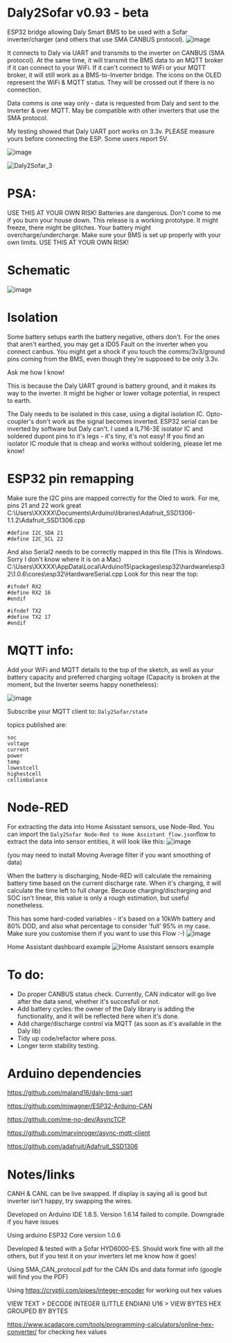 # Daly2Sofar v0.93 - beta
ESP32 bridge allowing Daly Smart BMS to be used with a Sofar inverter/charger (and others that use SMA CANBUS protocol).
![image](https://user-images.githubusercontent.com/43951291/164516928-52ea70e6-35d5-4c46-9d18-d0e2efe84e6b.png)


It connects to Daly via UART and transmits to the inverter on CANBUS (SMA protocol).
At the same time, it will transmit the BMS data to an MQTT broker if it can connect to your WiFi.
If it can't connect to WiFi or your MQTT broker, it will still work as a BMS-to-Inverter bridge.
The icons on the OLED represent the WiFi & MQTT status. They will be crossed out if there is no connection.

Data comms is one way only - data is requested from Daly and sent to the Inverter & over MQTT.
May be compatible with other inverters that use the SMA protocol.

My testing showed that Daly UART port works on 3.3v. PLEASE measure yours before connecting the ESP. Some users report 5V.

![image](https://user-images.githubusercontent.com/43951291/164516992-e57eed06-884a-4738-b35d-9d546e7b2dab.png)

![Daly2Sofar_3](https://user-images.githubusercontent.com/43951291/164450894-d7f85e7a-e5d1-40e6-8250-39d048bfd524.jpg)



# PSA:
USE THIS AT YOUR OWN RISK!
Batteries are dangerous. Don't come to me if you burn your house down.
This release is a working prototype. It might freeze, there might be glitches. Your battery might overcharge/undercharge. Make sure your BMS is set up properly with your own limits.
USE THIS AT YOUR OWN RISK!

# Schematic
![image](https://user-images.githubusercontent.com/43951291/164475730-a8ae568a-6bad-427c-bce5-01f2ea579785.png)


# Isolation
Some battery setups earth the battery negative, others don't.
For the ones that aren't earthed, you may get a ID05 Fault on the inverter when you connect canbus.
You might get a shock if you touch the comms/3v3/ground pins coming from the BMS, even though they're supposed to be only 3.3v.

Ask me how I know!

This is because the Daly UART ground is battery ground, and it makes its way to the inverter.
It might be higher or lower voltage potential, in respect to earth.

The Daly needs to be isolated in this case, using a digital isolation IC.
Opto-coupler's don't work as the signal becomes inverted. ESP32 serial can be inverted by software but Daly can't.
I used a IL716-3E isolator IC and soldered dupont pins to it's legs - it's tiny, it's not easy!
If you find an isolator IC module that is cheap and works without soldering, please let me know!


# ESP32 pin remapping
Make sure the I2C pins are mapped correctly for the Oled to work. For me, pins 21 and 22 work great
C:\Users\XXXXX\Documents\Arduino\libraries\Adafruit_SSD1306-1.1.2\Adafruit_SSD1306.cpp
```
#define I2C_SDA 21
#define I2C_SCL 22
```

And also Serial2 needs to be correctly mapped in this file (This is Windows. Sorry I don't know where it is on a Mac)
C:\Users\XXXXX\AppData\Local\Arduino15\packages\esp32\hardware\esp32\1.0.6\cores\esp32\HardwareSerial.cpp
Look for this near the top:
```
#ifndef RX2
#define RX2 16
#endif

#ifndef TX2
#define TX2 17
#endif
```


# MQTT info:
Add your WiFi and MQTT details to the top of the sketch, as well as your battery capacity and preferred charging voltage (Capacity is broken at the moment, but the Inverter seems happy nonetheless):

![image](https://user-images.githubusercontent.com/43951291/164454052-098721e5-b45f-4cef-878d-7d6928e60f59.png)

Subscribe your MQTT client to:
```Daly2Sofar/state```

topics published are:
```
soc
voltage
current
power
temp
lowestcell
highestcell
cellimbalance
```

# Node-RED
For extracting the data into Home Asisstant sensors, use Node-Red. You can import the ```Daly2Sofar Node-Red to Home Assistant flow.json```flow to extract the data into sensor entities, it will look like this:
![image](https://user-images.githubusercontent.com/43951291/166910404-52b77566-ff52-444a-bd41-08b7f5ddcaa1.png)

(you may need to install Moving Average filter if you want smoothing of data)

When the battery is discharging, Node-RED will calculate the remaining battery time based on the current discharge rate.
When it's charging, it will calculate the time left to full charge.
Because charging/discharging and SOC isn't linear, this value is only a rough estimation, but useful nonetheless.

This has some hard-coded variables - it's based on a 10kWh battery and 80% DOD, and also what percentage to consider 'full' 95% in my case.
Make sure you customise them if you want to use this Flow :-)
![image](https://user-images.githubusercontent.com/43951291/166910615-47297ec8-0477-4fcf-b30d-cc008e25f745.png)

Home Assistant dashboard example
![Home Assistant sensors example](https://user-images.githubusercontent.com/43951291/164439575-7c585c8e-12b4-412a-9ef5-60dd962c2ea7.jpg)

# To do:
- Do proper CANBUS status check. Currently, CAN indicator will go live after the data send, whether it's succesfull or not.
- Add battery cycles: the owner of the Daly library is adding the functionality, and it will be reflected here when it's done.
- Add charge/discharge control via MQTT (as soon as it's available in the Daly lib)
- Tidy up code/refactor where poss.
- Longer term stability testing.

# Arduino dependencies

https://github.com/maland16/daly-bms-uart

https://github.com/miwagner/ESP32-Arduino-CAN

https://github.com/me-no-dev/AsyncTCP

https://github.com/marvinroger/async-mqtt-client

https://github.com/adafruit/Adafruit_SSD1306

# Notes/links

CANH & CANL can be live swapped. If display is saying all is good but inverter isn't happy, try swapping the wires.

Developed on Arduino IDE 1.8.5. Version 1.6.14 failed to compile. Downgrade if you have issues

Using arduino ESP32 Core version 1.0.6

Developed & tested with a Sofar HYD6000-ES. Should work fine with all the others, but if you test it on your inverters let me know how it goes!

Using SMA_CAN_protocol.pdf for the CAN IDs and data format info (google will find you the PDF)

Using https://cryptii.com/pipes/integer-encoder for working out hex values

VIEW TEXT > DECODE INTEGER (LITTLE ENDIAN) U16 > VIEW BYTES HEX GROUPED BY BYTES

https://www.scadacore.com/tools/programming-calculators/online-hex-converter/ for checking hex values
